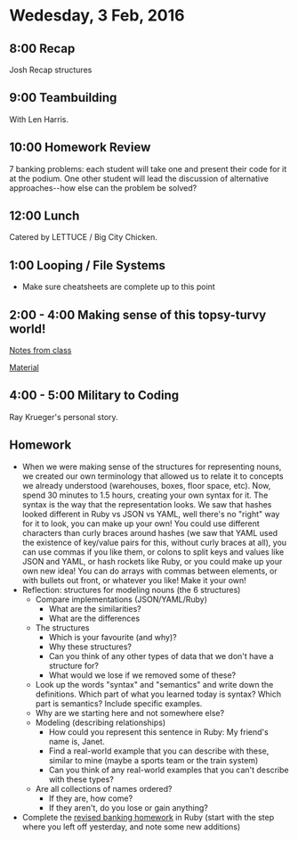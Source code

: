 Wedesday, 3 Feb, 2016
=====================

8:00 Recap
----------

Josh Recap structures

9:00 Teambuilding
-----------------

With Len Harris.


10:00 Homework Review
---------------------

7 banking problems:  each student will take one
and present their code for it at the podium.  One
other student will lead the discussion of alternative
approaches--how else can the problem be solved?


12:00 Lunch
-----------

Catered by LETTUCE / Big City Chicken.


1:00 Looping / File Systems
---------------------------

* Make sure cheatsheets are complete up to this point


2:00 - 4:00 Making sense of this topsy-turvy world!
---------------------------------------------------

[Notes from class](https://gist.github.com/JoshCheek/e90efc577610ce4e4341)

[Material](https://github.com/CodePlatoon/curriculum/blob/master/phase1/representing_nouns.md)


4:00 - 5:00 Military to Coding
------------------------------

Ray Krueger's personal story.


Homework
--------

* When we were making sense of the structures for representing nouns,
  we created our own terminology that allowed us to relate it to concepts we already understood
  (warehouses, boxes, floor space, etc). Now, spend 30 minutes to 1.5 hours, creating your own
  syntax for it. The syntax is the way that the representation looks. We saw that hashes looked
  different in Ruby vs JSON vs YAML, well there's no "right" way for it to look, you can make
  up your own! You could use different characters than curly braces around hashes (we saw that YAML
  used the existence of key/value pairs for this, without curly braces at all), you can use commas
  if you like them, or colons to split keys and values like JSON and YAML, or hash rockets like Ruby,
  or you could make up your own new idea! You can do arrays with commas between elements, or with
  bullets out front, or whatever you like! Make it your own!
* Reflection: structures for modeling nouns (the 6 structures)
  * Compare implementations (JSON/YAML/Ruby)
    * What are the similarities?
    * What are the differences
  * The structures
    * Which is your favourite (and why)?
    * Why these structures?
    * Can you think of any other types of data that we don't have a structure for?
    * What would we lose if we removed some of these?
  * Look up the words "syntax" and "semantics" and write down the definitions.
    Which part of what you learned today is syntax? Which part is semantics?
    Include specific examples.
  * Why are we starting here and not somewhere else?
  * Modeling (describing relationships)
    * How could you represent this sentence in Ruby: My friend's name is, Janet.
    * Find a real-world example that you can describe with these, similar to mine (maybe a sports team or the train system)
    * Can you think of any real-world examples that you can't describe with these types?
  * Are all collections of names ordered?
    * If they are, how come?
    * If they aren't, do you lose or gain anything?
* Complete the [revised banking homework](https://github.com/CodePlatoon/curriculum/blob/master/phase1/banking-homework-2.md) in Ruby (start with the step where you left off yesterday, and note some new additions)
